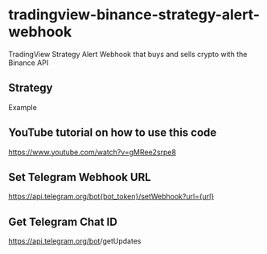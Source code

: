 # tradingview-binance-strategy-alert-webhook
TradingView Strategy Alert Webhook that buys and sells crypto with the Binance API

## Strategy
Example

## YouTube tutorial on how to use this code
https://www.youtube.com/watch?v=gMRee2srpe8

## Set Telegram Webhook URL
https://api.telegram.org/bot{bot_token}/setWebhook?url={url}

## Get Telegram Chat ID
https://api.telegram.org/bot<bot token>/getUpdates

